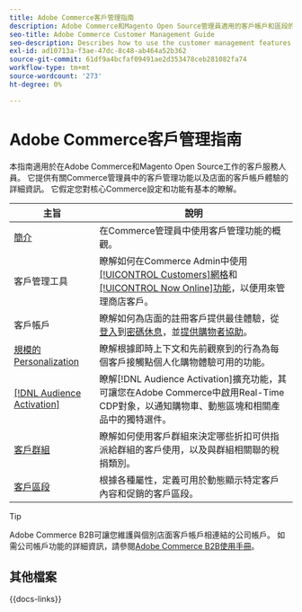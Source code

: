 ```yaml
---
title: Adobe Commerce客戶管理指南
description: Adobe Commerce和Magento Open Source管理員適用的客戶帳戶和區段的完整資訊，包括設定。
seo-title: Adobe Commerce Customer Management Guide
seo-description: Describes how to use the customer management features in Adobe Commerce or Magento Open Source.
exl-id: ad10713a-f3ae-47dc-8c48-ab464a52b362
source-git-commit: 61df9a4bcfaf09491ae2d353478ceb281082fa74
workflow-type: tm+mt
source-wordcount: '273'
ht-degree: 0%

---
```



# Adobe Commerce客戶管理指南

本指南適用於在Adobe Commerce和Magento Open Source工作的客戶服務人員。 它提供有關Commerce管理員中的客戶管理功能以及店面的客戶帳戶體驗的詳細資訊。 它假定您對核心Commerce設定和功能有基本的瞭解。

| 主旨 | 說明 |
| ------- | ----------- |
| [簡介](customers-introduction.md) | 在Commerce管理員中使用客戶管理功能的概觀。 |
| 客戶管理工具 | 瞭解如何在Commerce Admin中使用[[!UICONTROL Customers]網格](customers-all.md)和[[!UICONTROL Now Online]功能](now-online.md)，以便用來管理商店客戶。 |
| 客戶帳戶 | 瞭解如何為店面的註冊客戶提供最佳體驗，從[登入](login-landing-page.md)到[密碼休息](password-reset.md)，並[提供購物者協助](login-as-customer.md)。 |
| [規模的Personalization](personalize-scale.md) | 瞭解根據即時上下文和先前觀察到的行為為每個客戶接觸點個人化購物體驗可用的功能。 |
| [[!DNL Audience Activation]](audience-activation.md) | 瞭解[!DNL Audience Activation]擴充功能，其可讓您在Adobe Commerce中啟用Real-Time CDP對象，以通知購物車、動態區塊和相關產品中的獨特選件。 |
| [客戶群組](customer-groups.md) | 瞭解如何使用客戶群組來決定哪些折扣可供指派給群組的客戶使用，以及與群組相關聯的稅捐類別。 |
| [客戶區段](customer-segments.md) | 根據各種屬性，定義可用於動態顯示特定客戶內容和促銷的客戶區段。 |

>[!TIP]
>
>Adobe Commerce B2B可讓您維護與個別店面客戶帳戶相連結的公司帳戶。 如需公司帳戶功能的詳細資訊，請參閱[Adobe Commerce B2B使用手冊](../b2b/account-companies.md)。

## 其他檔案

{{docs-links}}
